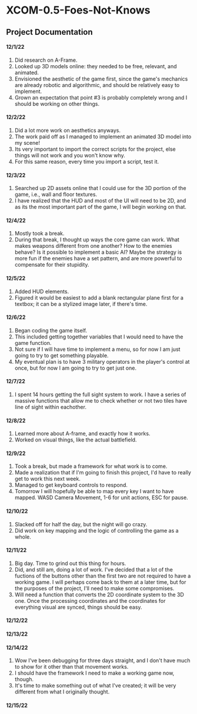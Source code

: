 # XCOM-0.5-Foes-Not-Knows

## Project Documentation

#### 12/1/22
1. Did research on A-Frame.
2. Looked up 3D models online: they needed to be free, relevant, and animated.
3. Envisioned the aesthetic of the game first, since the game's mechanics are already robotic and algorithmic, and should be relatively easy to implement.
4. Grown an expectation that point #3 is probably completely wrong and I should be working on other things.

#### 12/2/22
1. Did a lot more work on aesthetics anyways.
2. The work paid off as I managed to implement an animated 3D model into my scene!
3. Its very important to import the correct scripts for the project, else things will not work and you won't know why.
4. For this same reason, every time you import a script, test it.

#### 12/3/22
1. Searched up 2D assets online that I could use for the 3D portion of the game, i.e., wall and floor textures.
2. I have realized that the HUD and most of the UI will need to be 2D, and as its the most important part of the game, I will begin working on that.

#### 12/4/22
1. Mostly took a break.
2. During that break, I thought up ways the core game can work. What makes weapons different from one another? How to the enemies behave? Is it possible to implement a basic AI? Maybe the strategy is more fun if the enemies have a set pattern, and are more powerful to compensate for their stupidity.

#### 12/5/22
1. Added HUD elements.
2. Figured it would be easiest to add a blank rectangular plane first for a textbox; it can be a stylized image later, if there's time.

#### 12/6/22
1. Began coding the game itself.
2. This included getting together variables that I would need to have the game function.
3. Not sure if I will have time to implement a menu, so for now I am just going to try to get something playable.
4. My eventual plan is to have 3 military operators in the player's control at once, but for now I am going to try to get just one.

#### 12/7/22
1. I spent 14 hours getting the full sight system to work. I have a series of massive functions that allow me to check whether or not two tiles have line of sight within eachother.

#### 12/8/22
1. Learned more about A-frame, and exactly how it works.
2. Worked on visual things, like the actual battlefield.

#### 12/9/22
1. Took a break, but made a framework for what work is to come.
2. Made a realization that if I'm going to finish this project, I'd have to really get to work this next week.
3. Managed to get keyboard controls to respond.
4. Tomorrow I will hopefully be able to map every key I want to have mapped. WASD Camera Movement, 1-6 for unit actions, ESC for pause.

#### 12/10/22
1. Slacked off for half the day, but the night will go crazy.
2. Did work on key mapping and the logic of controlling the game as a whole.

#### 12/11/22
1. Big day. Time to grind out this thing for hours.
2. Did, and still am, doing a lot of work. I've decided that a lot of the fuctions of the buttons other than the first two are not required to have a working game. I will perhaps come back to them at a later time, but for the purposes of the project, I'll need to make some compromises.
3. Will need a function that converts the 2D coordinate system to the 3D one. Once the processing coordinates and the coordinates for everything visual are synced, things should be easy.

#### 12/12/22

#### 12/13/22

#### 12/14/22
1. Wow I've been debugging for three days straight, and I don't have much to show for it other than that movement works.
2. I should have the framework I need to make a working game now, though.
3. It's time to make something out of what I've created; it will be very different from what I originally thought.

#### 12/15/22











